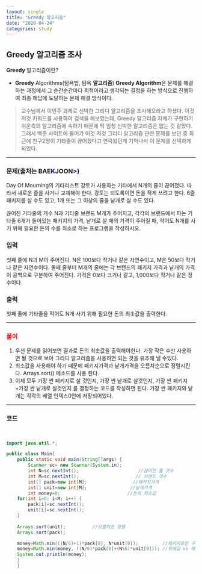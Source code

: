 ```yaml
---
layout: single
title: "Greedy 알고리즘"
date: "2020-04-24"
categories: study
---
```


## Greedy 알고리즘 조사

**Greedy** 알고리즘이란?

- **Greedy** Algorithms(탐욕법, 탐욕 **알고리즘**) **Greedy Algorithm**은 문제를 해결하는 과정에서 그 순간순간마다 최적이라고 생각되는 결정을 하는 방식으로 진행하여 최종 해답에 도달하는 문제 해결 방식이다.

> 교수님께서 이번주 과제로 신박한 그리디 알고리즘을 조사해오라고 하셨다.  이것저것 키워드를 사용하여 검색을 해보았는데, Greedy 알고리즘 자체가 구현하기 쉬운측의 알고리즘에 속하기 때문에 막 엄청 신박한 알고리즘은 없는 것 같았다. 그래서 백준 사이트에 들어가 이것 저것 그리디 알고리즘 관련 문제를 보던 중 최근에 친구2명이 기타줄이 끊어졌다고 연락왔던게 기억나서 이 문제를 선택하게 되었다.

---

### **문제(출처는 BAE<font color="blue">K</font>JOON<font color="blue">></font>)**

Day Of Mourning의 기타리스트 강토가 사용하는 기타에서 N개의 줄이 끊어졌다. 따라서 새로운 줄을 사거나 교체해야 한다. 강토는 되도록이면 돈을 적게 쓰려고 한다. 6줄 패키지를 살 수도 있고, 1개 또는 그 이상의 줄을 낱개로 살 수도 있다.

끊어진 기타줄의 개수 N과 기타줄 브랜드 M개가 주어지고, 각각의 브랜드에서 파는 기타줄 6개가 들어있는 패키지의 가격, 낱개로 살 때의 가격이 주어질 때, 적어도 N개를 사기 위해 필요한 돈의 수를 최소로 하는 프로그램을 작성하시오.

### **입력**

첫째 줄에 N과 M이 주어진다. N은 100보다 작거나 같은 자연수이고, M은 50보다 작거나 같은 자연수이다. 둘째 줄부터 M개의 줄에는 각 브랜드의 패키지 가격과 낱개의 가격이 공백으로 구분하여 주어진다. 가격은 0보다 크거나 같고, 1,000보다 작거나 같은 정수이다.

### **출력**

첫째 줄에 기타줄을 적어도 N개 사기 위해 필요한 돈의 최솟값을 출력한다.

---

### **<font color="red">풀이</font>**

1. 우선 문제를 읽어보면 결과로 돈의 최솟값을 출력해야한다.  가장 작은 수만 사용하면 될 것으로 보아 그리디 알고리즘을 사용하면 되는 것을 유추해 낼 수있다.
2.  최소값을 사용해야 하기 때문에 패키지가격과 낱개가격을 오름차순으로 정렬시킨다. Arrays.sort() 메소드를 사용 한다.
3. 이제 모두 가장 싼 패키지로 살 것인지,  가장 싼 낱개로 살것인지, 가장 싼 패키지+가장 싼 낱개로 살것인지 를 결정하는 코드를 작성하면 된다. 가장 싼 패키지와 낱개는 각각의 배열 인덱스0안에 저장되어있다.

---

### **코드**

​		

```java
import java.util.*;

public class Main{
	public static void main(String[]args) {
		Scanner sc= new Scanner(System.in);
		int N=sc.nextInt();                      //끊어진 줄 갯수
		int M=sc.nextInt();                     // 브랜드 갯수
		int[] pack=new int[M];                 //패키지가격 
		int[] unit=new int[M];                //낱개가격
		int money=0;                         //돈의 최솟값
	for(int i=0; i<M; i++) {
		pack[i]=sc.nextInt();
		unit[i]=sc.nextInt();
	}
	
	Arrays.sort(unit);          //오름차순 정렬
	Arrays.sort(pack);

	money=Math.min(((N/6)+1)*pack[0], N*unit[0]);         //패키지로만 구매vs 낱개로만 구매
	money=Math.min(money, ((N/6)*pack[0]+(N%6)*unit[0])); //위에값 vs 패키지+낱개 구매
	System.out.println(money);
	}
	}
```